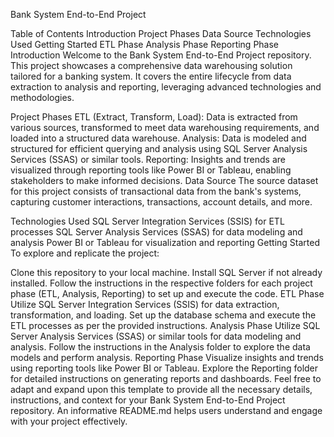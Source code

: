 Bank System End-to-End Project

Table of Contents
Introduction
Project Phases
Data Source
Technologies Used
Getting Started
ETL Phase
Analysis Phase
Reporting Phase
Introduction
Welcome to the Bank System End-to-End Project repository. This project showcases a comprehensive data warehousing solution tailored for a banking system. It covers the entire lifecycle from data extraction to analysis and reporting, leveraging advanced technologies and methodologies.

Project Phases
ETL (Extract, Transform, Load): Data is extracted from various sources, transformed to meet data warehousing requirements, and loaded into a structured data warehouse.
Analysis: Data is modeled and structured for efficient querying and analysis using SQL Server Analysis Services (SSAS) or similar tools.
Reporting: Insights and trends are visualized through reporting tools like Power BI or Tableau, enabling stakeholders to make informed decisions.
Data Source
The source dataset for this project consists of transactional data from the bank's systems, capturing customer interactions, transactions, account details, and more.

Technologies Used
SQL Server Integration Services (SSIS) for ETL processes
SQL Server Analysis Services (SSAS) for data modeling and analysis
Power BI or Tableau for visualization and reporting
Getting Started
To explore and replicate the project:

Clone this repository to your local machine.
Install SQL Server if not already installed.
Follow the instructions in the respective folders for each project phase (ETL, Analysis, Reporting) to set up and execute the code.
ETL Phase
Utilize SQL Server Integration Services (SSIS) for data extraction, transformation, and loading.
Set up the database schema and execute the ETL processes as per the provided instructions.
Analysis Phase
Utilize SQL Server Analysis Services (SSAS) or similar tools for data modeling and analysis.
Follow the instructions in the Analysis folder to explore the data models and perform analysis.
Reporting Phase
Visualize insights and trends using reporting tools like Power BI or Tableau.
Explore the Reporting folder for detailed instructions on generating reports and dashboards.
Feel free to adapt and expand upon this template to provide all the necessary details, instructions, and context for your Bank System End-to-End Project repository. An informative README.md helps users understand and engage with your project effectively.
